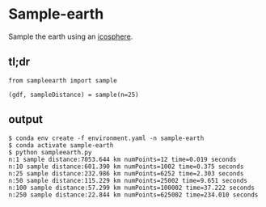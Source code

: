 # Sample-earth

Sample the earth using an [icosphere](https://github.com/vedranaa/icosphere).

## tl;dr

```
from sampleearth import sample

(gdf, sampleDistance) = sample(n=25)
```

## output

```
$ conda env create -f environment.yaml -n sample-earth
$ conda activate sample-earth
$ python sampleearth.py
n:1 sample distance:7053.644 km numPoints=12 time=0.019 seconds
n:10 sample distance:601.390 km numPoints=1002 time=0.375 seconds
n:25 sample distance:232.986 km numPoints=6252 time=2.303 seconds
n:50 sample distance:115.229 km numPoints=25002 time=9.651 seconds
n:100 sample distance:57.299 km numPoints=100002 time=37.222 seconds
n:250 sample distance:22.844 km numPoints=625002 time=234.010 seconds
```
